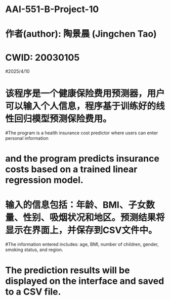 # AAI-551-B-Project-10
# 作者(author): 陶景晨 (Jingchen Tao)
# CWID: 20030105
#2025/4/10
# 该程序是一个健康保险费用预测器，用户可以输入个人信息，程序基于训练好的线性回归模型预测保险费用。
#The program is a health insurance cost predictor where users can enter personal information
# and the program predicts insurance costs based on a trained linear regression model.
# 输入的信息包括：年龄、BMI、子女数量、性别、吸烟状况和地区。预测结果将显示在界面上，并保存到CSV文件中。
#The information entered includes: age, BMI, number of children, gender, smoking status, and region.
# The prediction results will be displayed on the interface and saved to a CSV file.
